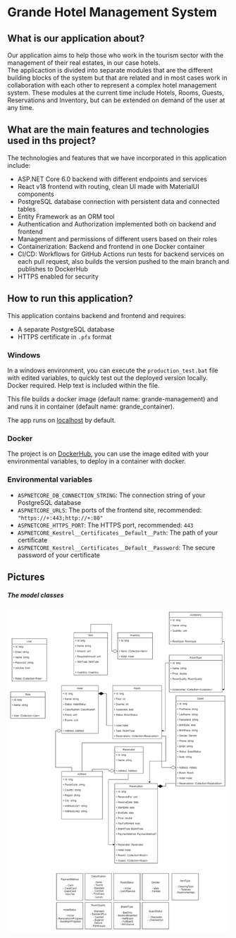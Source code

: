 # Grande Hotel Management System

## What is our application about?

Our application aims to help those who work in the tourism sector with the management of their real estates, in our case hotels.<br>
The applicaction is divided into separate modules that are the different building blocks of the system
but that are related and in most cases work in collaboration with each other to represent a complex hotel management system.
These modules at the current time include Hotels, Rooms, Guests, Reservations and Inventory, but can be extended on demand of the user at any time.<br>

## What are the main features and technologies used in ths project?

The technologies and features that we have incorporated in this application include:

- ASP.NET Core 6.0 backend with different endpoints and services
- React v18 frontend with routing, clean UI made with MaterialUI components
- PostgreSQL database connection with persistent data and connected tables
- Entity Framework as an ORM tool
- Authentication and Authorization implemented both on backend and frontend
- Management and permissions of different users based on their roles
- Containerization: Backend and frontend in one Docker container
- CI/CD: Workflows for GitHub Actions run tests for backend services on each pull request, also builds the version pushed to the main branch and publishes to DockerHub
- HTTPS enabled for security

## How to run this application?

This application contains backend and frontend and requires:

- A separate PostgreSQL database
- HTTPS certificate in `.pfx` format

### Windows

In a windows environment, you can execute the `production_test.bat` file with edited variables, to quickly test out the deployed version locally. Docker required. Help text is included within the file.

This file builds a docker image (default name: grande-management) and and runs it in container (default name: grande_container).

The app runs on [localhost](http://localhost) by default.

### Docker

The project is on [DockerHub](https://hub.docker.com/r/grandthefthotel/grande_management), you can use the image edited with your environmental variables, to deploy in a container with docker.

### Environmental variables

- `ASPNETCORE_DB_CONNECTION_STRING`: The connection string of your PostgreSQL database
- `ASPNETCORE_URLS`: The ports of the frontend site, recommended: `"https://+:443;http://+:80"`
- `ASPNETCORE_HTTPS_PORT`: The HTTPS port, recommended: `443`
- `ASPNETCORE_Kestrel__Certificates__Default__Path`: The path of your certificate
- `ASPNETCORE_Kestrel__Certificates__Default__Password`: The secure password of your certificate

## Pictures

##### The model classes

<img src="./pictures/grande_management_model_classes.jpg">
